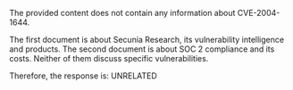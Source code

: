 The provided content does not contain any information about CVE-2004-1644.

The first document is about Secunia Research, its vulnerability intelligence and products. The second document is about SOC 2 compliance and its costs. Neither of them discuss specific vulnerabilities.

Therefore, the response is: UNRELATED